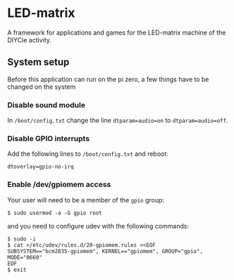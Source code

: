 # LED-matrix
A framework for applications and games for the LED-matrix machine of the DIYCie activity.

## System setup
Before this application can run on the pi zero, a few things have to be changed on the system

### Disable sound module
In `/boot/config.txt` change the line `dtparam=audio=on` to `dtparam=audio=off`.

### Disable GPIO interrupts
Add the following lines to `/boot/config.txt` and reboot:
```
dtoverlay=gpio-no-irq
```

### Enable /dev/gpiomem access
Your user will need to be a member of the `gpio` group:
```console
$ sudo usermod -a -G gpio root
```
and you need to configure udev with the following commands:
```console
$ sudo -i
$ cat >/etc/udev/rules.d/20-gpiomem.rules <<EOF
SUBSYSTEM=="bcm2835-gpiomem", KERNEL=="gpiomem", GROUP="gpio", MODE="0660"
EOF
$ exit
```

